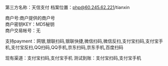 第三方名称：天信支付
档案位置：php@60.245.62.221/tianxin  
 
商户号:商户提供的商户号  
商户密钥KEY：MD5秘钥  
商户交易帐号：无  
 
支持payment：网银,银联扫码,银联快捷,微信扫码,微信反扫,支付宝扫码,支付宝手机,支付宝反扫,QQ扫码,QQ手机,京东扫码,京东手机,百度扫码
  
现有渠道：支付宝扫码,支付宝手机
测试到账：支付宝扫码,支付宝手机